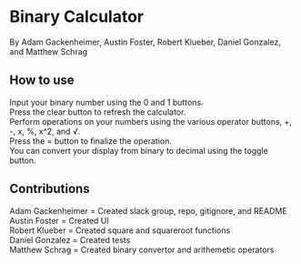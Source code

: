 # Binary Calculator
By Adam Gackenheimer, Austin Foster, Robert Klueber, Daniel Gonzalez, and Matthew Schrag  
## How to use
Input your binary number using the 0 and 1 buttons.  
Press the clear button to refresh the calculator.  
Perform operations on your numbers using the various operator buttons, +, -, x, %, x^2, and √.  
Press the = button to finalize the operation.  
You can convert your display from binary to decimal using the toggle button.  
## Contributions
Adam Gackenheimer = Created slack group, repo, gitignore, and README  
Austin Foster = Created UI  
Robert Klueber = Created square and squareroot functions  
Daniel Gonzalez = Created tests  
Matthew Schrag = Created binary convertor and arithemetic operators  

